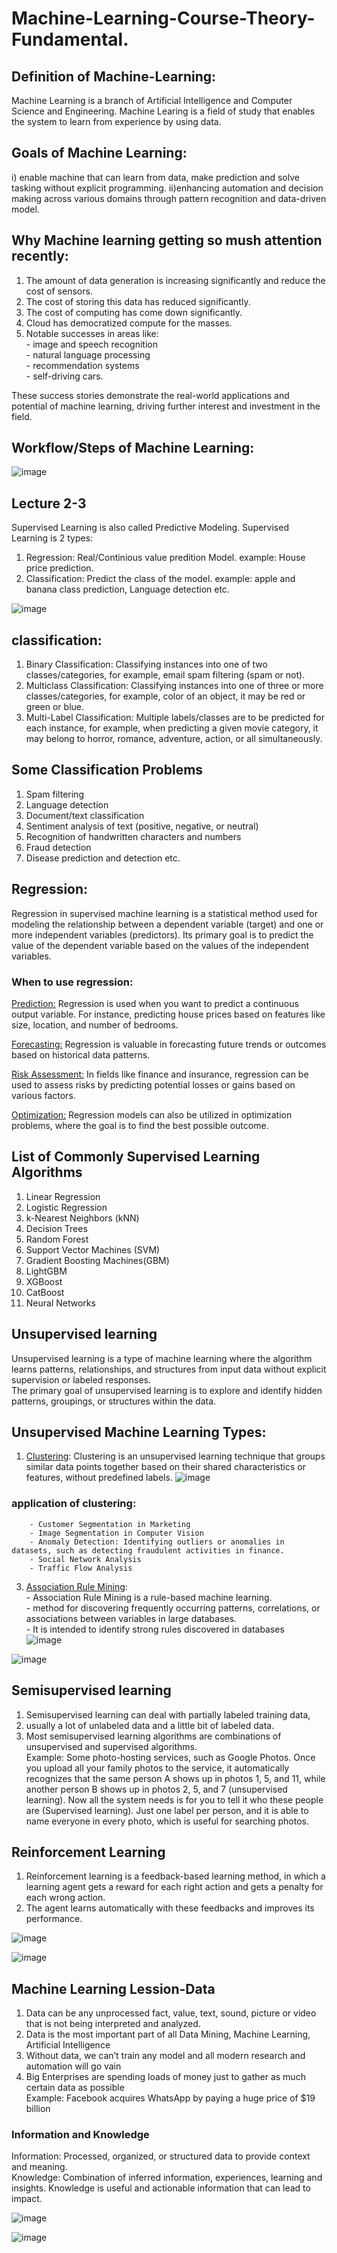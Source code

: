 # Machine-Learning-Course-Theory-Fundamental.
## Definition of Machine-Learning:
Machine Learning is a branch of Artificial Intelligence and Computer Science and Engineering.
Machine Learing is a field of study that enables the system to learn from experience by using data.


## Goals of Machine Learning:
i) enable machine that can learn from data, make prediction and solve tasking without explicit programming.
ii)enhancing automation and decision making across various domains through pattern recognition and data-driven model.

## Why Machine learning getting so mush attention recently:

1. The amount of data generation is increasing significantly and reduce the cost of sensors.  
1. The cost of storing this data has reduced significantly.  
1. The cost of computing has come down significantly.  
1. Cloud has democratized compute for the masses.  
1. Notable successes in areas like:  
        - image and speech recognition  
        - natural language processing  
        - recommendation systems  
        - self-driving cars.  

These success stories demonstrate the real-world applications and potential of machine learning, driving further interest and investment in the field.  

## Workflow/Steps of Machine Learning:
![image](https://github.com/Azizur-Rahman-CSE/Machine-Learning-Course-Theory-Fundamental./assets/57495952/51ce4ceb-db61-4768-ae12-af87898c3307)



## Lecture 2-3
Supervised Learning is also called Predictive Modeling. Supervised Learning is 2 types:
1. Regression: Real/Continious value predition Model. example: House price prediction.
1. Classification: Predict the class of the model. example: apple and banana class prediction, Language detection etc.

![image](https://github.com/Azizur-Rahman-CSE/Machine-Learning-Course-Theory-Fundamental./assets/57495952/ad96289f-125c-485a-bb1c-11441c59e5cd)

## classification:
1. Binary Classification: Classifying instances into one of two classes/categories, for example, email spam filtering (spam or not).  
1. Multiclass Classification: Classifying instances into one of three or more classes/categories, for example, color of an object, it may be red or green or blue.  
1. Multi-Label Classification: Multiple labels/classes are to be predicted for each instance, for example, when predicting a given movie category, it may belong to horror, romance, adventure, action, or all simultaneously.

## Some Classification Problems
1. Spam filtering
2. Language detection
3. Document/text classification
4. Sentiment analysis of text (positive, negative, or neutral)
5. Recognition of handwritten characters and numbers
6. Fraud detection
7. Disease prediction and detection etc.

## Regression:
Regression in supervised machine learning is a statistical method used for modeling the relationship between a dependent variable (target) and one or more independent variables (predictors). Its primary goal is to predict the value of the dependent variable based on the values of the independent variables.

### When to use regression:
<ins> Prediction:</ins> Regression is used when you want to predict a continuous output variable. For instance, predicting house prices based on features like size, location, and number of bedrooms.  

<ins>Forecasting:</ins> Regression is valuable in forecasting future trends or outcomes based on historical data patterns.  

<ins>Risk Assessment:</ins> In fields like finance and insurance, regression can be used to assess risks by predicting potential losses or gains based on various factors.  

<ins>Optimization:</ins> Regression models can also be utilized in optimization problems, where the goal is to find the best possible outcome.  

## List of Commonly Supervised Learning Algorithms  
1. Linear Regression
2. Logistic Regression
3. k-Nearest Neighbors (kNN)
4. Decision Trees
5. Random Forest
6. Support Vector Machines (SVM)
7. Gradient Boosting Machines(GBM)
8. LightGBM
9. XGBoost
10. CatBoost
11. Neural Networks

## Unsupervised learning

Unsupervised learning is a type of machine learning where the algorithm learns patterns, relationships, and structures from input data without explicit supervision or labeled responses.  
The primary goal of unsupervised learning is to explore and identify hidden patterns, groupings, or structures within the data.  

## Unsupervised Machine Learning Types:

1. <ins>Clustering</ins>: Clustering is an unsupervised learning technique that groups similar data points together based on their shared characteristics or features, without predefined labels.
![image](https://github.com/Azizur-Rahman-CSE/Machine-Learning-Course-Theory-Fundamental./assets/57495952/0ffaba55-8ba2-4f54-b8b4-c28f993a4544)
### application of clustering:
        - Customer Segmentation in Marketing  
        - Image Segmentation in Computer Vision  
        - Anomaly Detection: Identifying outliers or anomalies in datasets, such as detecting fraudulent activities in finance.  
        - Social Network Analysis  
        - Traffic Flow Analysis  
3. <ins>Association Rule Mining</ins>:  
        -  Association Rule Mining is a rule-based machine learning.  
        -  method for discovering frequently occurring patterns, correlations, or associations between variables in large databases.  
           -  It is intended to identify strong rules discovered in databases  
![image](https://github.com/Azizur-Rahman-CSE/Machine-Learning-Course-Theory-Fundamental./assets/57495952/037ef0c5-7a78-4b39-9b5b-145aef2b6322)

![image](https://github.com/Azizur-Rahman-CSE/Machine-Learning-Course-Theory-Fundamental./assets/57495952/6a5e77cb-f2df-40b8-9244-7778a731e72c)

## Semisupervised learning
1. Semisupervised learning can deal with partially labeled training data,
2. usually a lot of unlabeled data and a little bit of labeled data.
3. Most semisupervised learning algorithms are combinations of
unsupervised and supervised algorithms.  
Example: Some photo-hosting services, such as Google Photos. Once you
upload all your family photos to the service, it automatically recognizes
that the same person A shows up in photos 1, 5, and 11, while another
person B shows up in photos 2, 5, and 7 (unsupervised learning). Now all
the system needs is for you to tell it who these people are (Supervised
learning). Just one label per person, and it is able to name everyone in
every photo, which is useful for searching photos.

## Reinforcement Learning
1. Reinforcement learning is a feedback-based learning method, in which a
learning agent gets a reward for each right action and gets a penalty for each
wrong action.
2. The agent learns automatically with these feedbacks and improves its
performance.


![image](https://github.com/Azizur-Rahman-CSE/Machine-Learning-Course-Theory-Fundamental./assets/57495952/264fc58f-b981-4cc5-810a-8cbc8de0840c)

![image](https://github.com/Azizur-Rahman-CSE/Machine-Learning-Course-Theory-Fundamental./assets/57495952/df1d5b05-9cdb-4a36-9052-f7c04e459e50)


## Machine Learning Lession-Data
1. Data can be any unprocessed fact, value, text, sound, picture or video that is not being interpreted and analyzed.
2. Data is the most important part of all Data Mining, Machine Learning, Artificial Intelligence
3. Without data, we can’t train any model and all modern research and automation will go vain
4. Big Enterprises are spending loads of money just to gather as much certain data as possible  
Example: Facebook acquires WhatsApp by paying a huge price of $19
billion

### Information and Knowledge  
Information: Processed, organized, or structured data to provide context
and meaning.  
Knowledge: Combination of inferred information, experiences, learning
and insights. Knowledge is useful and actionable information that can
lead to impact.

![image](https://github.com/Azizur-Rahman-CSE/Machine-Learning-Course-Theory-Fundamental./assets/57495952/3f0da3e8-5792-466e-8f37-87fcc5a37721)

![image](https://github.com/Azizur-Rahman-CSE/Machine-Learning-Course-Theory-Fundamental./assets/57495952/4fb8c8f1-30d5-4a2d-a0eb-3f9453b0e665)




